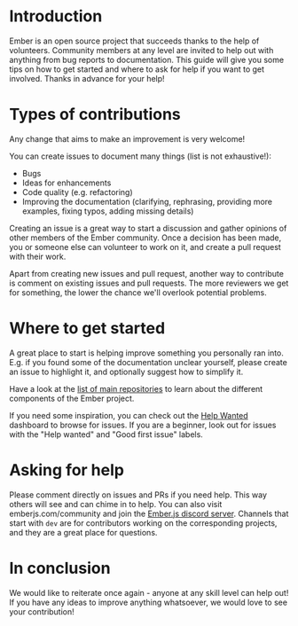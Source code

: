 # Introduction

Ember is an open source project that succeeds thanks to the help of volunteers. Community members at any level are invited to help out with anything from bug reports to documentation. This guide will give you some tips on how to get started and where to ask for help if you want to get involved. Thanks in advance for your help!

# Types of contributions

Any change that aims to make an improvement is very welcome!

You can create issues to document many things (list is not exhaustive!):

- Bugs
- Ideas for enhancements
- Code quality (e.g. refactoring)
- Improving the documentation (clarifying, rephrasing, providing more examples, fixing typos, adding missing details)

Creating an issue is a great way to start a discussion and gather opinions of other members of the Ember community. Once a decision has been made, you or someone else can volunteer to work on it, and create a pull request with their work.

Apart from creating new issues and pull request, another way to contribute is comment on existing issues and pull requests. The more reviewers we get for something, the lower the chance we'll overlook potential problems.

# Where to get started

A great place to start is helping improve something you personally ran into. E.g. if you found some of the documentation unclear yourself, please create an issue to highlight it, and optionally suggest how to simplify it.

Have a look at the [list of main repositories](https://guides.emberjs.com/release/contributing/repositories/) to learn about the different components of the Ember project.

If you need some inspiration, you can check out the [Help Wanted](https://help-wanted.emberjs.com/) dashboard to browse for issues. If you are a beginner, look out for issues with the "Help wanted" and "Good first issue" labels.

# Asking for help

Please comment directly on issues and PRs if you need help. This way others will see and can chime in to help.
You can also visit emberjs.com/community and join the [Ember.js discord server](https://discord.gg/emberjs). Channels that start with `dev` are for contributors working on the corresponding projects, and they are a great place for questions.

# In conclusion

We would like to reiterate once again - anyone at any skill level can help out! If you have any ideas to improve anything whatsoever, we would love to see your contribution!
